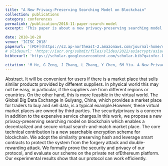 ```yaml
---
title: "A New Privacy-Preserving Searching Model on Blockchain"
collection: publications
category: conferences
permalink: /publication/2018-11-paper-search-model
excerpt: 'This paper is about a new privacy-preserving searching model based on blockchain.'

date: 2018-10-28
venue: 'ICISC 2018'
paperurl: '[PDF](https://s3.ap-northeast-2.amazonaws.com/journal-home/site/icisc/icisc_journals/paper_5_3_he.pdf)'
# slidesurl: 'https://iacr.org/submit/files/slides/2022/asiacrypt/asiacrypt2022/276/slides.pdf'
bibtexurl: 'https://scholar.googleusercontent.com/scholar.bib?q=info:-kgwhf-vZj0J:scholar.google.com/&output=citation&scisdr=CgJAQfLTELXe2_FlMJU:AAZF9b8AAAAAaERjKJXUyTRugMz_G-RQv-ahaoM&scisig=AAZF9b8AAAAAaERjKF22dJFzYpR1CicIvXUz9rs&scisf=4&ct=citation&cd=-1&hl=en&scfhb=1'

citation: 'M He, G Zeng, J Zhang, L Zhang, Y Chen, SM Yiu. A New Privacy-Preserving Searching Model on Blockchain. ICISC 2018.'
---
```

Abstract. It will be convenient for users if there is a market place that sells similar products provided by different suppliers. In physical world this may not be easy, in particular, if the suppliers are from different regions or countries. On the other hand, this is more feasible in the virtual world. The Global Big Data Exchange in Guiyang, China, which provides a market place for traders to buy and sell data, is a typical example.However, these virtual market places are owned by third parties. The security/privacy is a concern in addition to the expensive service charges.In this work, we propose a new privacy-preserving searching model on blockchain which enables a decentralized and secure virtual search-and-match market place. The core technical contribution is a new searchable encryption scheme for blockchain. We adopt the similarity preserving hash and leverage smart contracts to protect the system from the forgery attack and double-rewarding attack. We formally prove the security and privacy of our protocol, and evaluate our scheme on the private net ofEthereum platform. Our experimental results show that our protocol can work efficiently.
